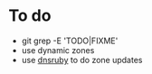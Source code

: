 # To do

- git grep -E 'TODO|FIXME'
- use dynamic zones
- use [dnsruby](https://rubygems.org/gems/dnsruby) to do zone updates
